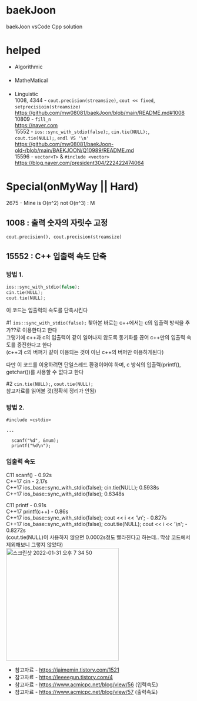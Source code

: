 # baekJoon
baekJoon vsCode Cpp solution

# helped
- Algorithmic   
　  
- MatheMatical  
  　
- Linguistic  
1008, 4344 - `cout.precision(streamsize)`, `cout << fixed`, `setprecisioin(streamsize)`  
https://github.com/mw08081/baekJoon/blob/main/README.md#1008
10809 - `fill_n`    
https://naver.com  
15552 - `ios::sync_with_stdio(false);`, `cin.tie(NULL);`, `cout.tie(NULL);`, ```endl VS '\n'```  
https://github.com/mw08081/baekJoon-old-/blob/main/BAEKJOON/Q10989/README.md  
15596 - `vector<T>` & `#include <vector>`    
https://blog.naver.com/president304/222422474064  


# Special(onMyWay || Hard)
2675 - Mine is O(n^2) not O(n^3) : M


## 1008 : 출력 숫자의 자릿수 고정
`cout.precision(), cout.precision(streamsize)`

## 15552 : C++ 입출력 속도 단축  

### 방법 1.
```c++
ios::sync_with_stdio(false);
cin.tie(NULL);
cout.tie(NULL);
```
이 코드는 입출력의 속도를 단축시킨다  

#1 `ios::sync_with_stdio(false);` 
찾아본 바로는 c++에서는 c의 입출력 방식을 추가??로 이용한다고 한다  
그렇기에 c++과 c의 입출력이 같이 일어나지 않도록 동기화를 끊어 c++만의 입출력 속도를 증진한다고 한다  
(c++과 c의 버퍼가 같이 이용되는 것이 아닌 c++의 버퍼만 이용하게된다)

다만 이 코드를 이용하려면 단일스레드 환경이어야 하며, c 방식의 입출력(printf(), getchar())를 사용할 수 없다고 한다  

#2 `cin.tie(NULL);`, `cout.tie(NULL);`  
참고자료를 읽어볼 것(정확히 정리가 안됨)  

### 방법 2.
```
#include <cstdio>

...

  scanf("%d", &num);
  printf("%d\n");
```

### 입출력 속도 
C11 scanf() - 0.92s  
C++17 cin - 2.17s  
C++17	ios_base::sync_with_stdio(false); cin.tie(NULL);	0.5938s  
C++17	ios_base::sync_with_stdio(false);	0.6348s  
  
C11 printf - 0.91s  
C++17 printf(c++) - 0.86s  
C++17	ios_base::sync_with_stdio(false); cout << i << '\n'; - 0.827s  
C++17	ios_base::sync_with_stdio(false); cout.tie(NULL); cout << i << '\n'; - 0.8272s  
(cout.tie(NULL)이 사용하지 않으면 0.0002s정도 빨라진다고 하는데.. 막상 코드에서 제외해보니 그렇지 않았다)  
<img width="306" alt="스크린샷 2022-01-31 오후 7 34 50" src="https://user-images.githubusercontent.com/58582985/151778602-ad510856-0a49-4bbe-bc42-aa7df1cd4f9f.png">


+ 참고자료 - https://jaimemin.tistory.com/1521  
+ 참고자료 - https://leeeegun.tistory.com/4  
+ 참고자료 - https://www.acmicpc.net/blog/view/56 (입력속도)  
+ 참고자료 - https://www.acmicpc.net/blog/view/57 (출력속도)  
